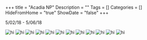 +++
title = "Acadia NP"
Description = ""
Tags = []
Categories = []
HideFromHome = "true"
ShowDate = "false"
+++

5/02/18 - 5/06/18

<img src="/photos/acadia-pics/0.jpg" class="photo" alt="hi">

<img src="/photos/acadia-pics/a.jpg" class="photo" alt="hi">

<img src="/photos/acadia-pics/b.jpg" class="photo" alt="hi">

<img src="/photos/acadia-pics/c.jpg" class="photo" alt="hi">

<img src="/photos/acadia-pics/d.jpg" class="photo" alt="hi">

<img src="/photos/acadia-pics/e.jpg" class="photo" alt="hi">

<img src="/photos/acadia-pics/f.jpg" class="photo" alt="hi">

<img src="/photos/acadia-pics/g.jpg" class="photo" alt="hi">

<img src="/photos/acadia-pics/h.jpg" class="photo" alt="hi">

<img src="/photos/acadia-pics/i.jpg" class="photo" alt="hi">

<img src="/photos/acadia-pics/j.jpg" class="photo" alt="hi">

<img src="/photos/acadia-pics/k.jpg" class="photo" alt="hi">

